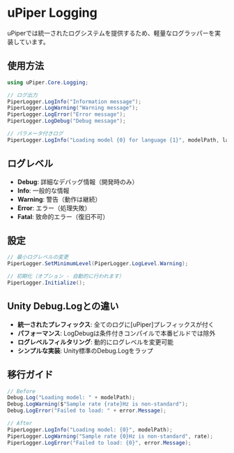 # uPiper Logging

uPiperでは統一されたログシステムを提供するため、軽量なログラッパーを実装しています。

## 使用方法

```csharp
using uPiper.Core.Logging;

// ログ出力
PiperLogger.LogInfo("Information message");
PiperLogger.LogWarning("Warning message");
PiperLogger.LogError("Error message");
PiperLogger.LogDebug("Debug message");

// パラメータ付きログ
PiperLogger.LogInfo("Loading model {0} for language {1}", modelPath, language);
```

## ログレベル

- **Debug**: 詳細なデバッグ情報（開発時のみ）
- **Info**: 一般的な情報
- **Warning**: 警告（動作は継続）
- **Error**: エラー（処理失敗）
- **Fatal**: 致命的エラー（復旧不可）

## 設定

```csharp
// 最小ログレベルの変更
PiperLogger.SetMinimumLevel(PiperLogger.LogLevel.Warning);

// 初期化（オプション - 自動的に行われます）
PiperLogger.Initialize();
```

## Unity Debug.Logとの違い

- **統一されたプレフィックス**: 全てのログに[uPiper]プレフィックスが付く
- **パフォーマンス**: LogDebugは条件付きコンパイルで本番ビルドでは除外
- **ログレベルフィルタリング**: 動的にログレベルを変更可能
- **シンプルな実装**: Unity標準のDebug.Logをラップ

## 移行ガイド

```csharp
// Before
Debug.Log("Loading model: " + modelPath);
Debug.LogWarning($"Sample rate {rate}Hz is non-standard");
Debug.LogError("Failed to load: " + error.Message);

// After
PiperLogger.LogInfo("Loading model: {0}", modelPath);
PiperLogger.LogWarning("Sample rate {0}Hz is non-standard", rate);
PiperLogger.LogError("Failed to load: {0}", error.Message);
```